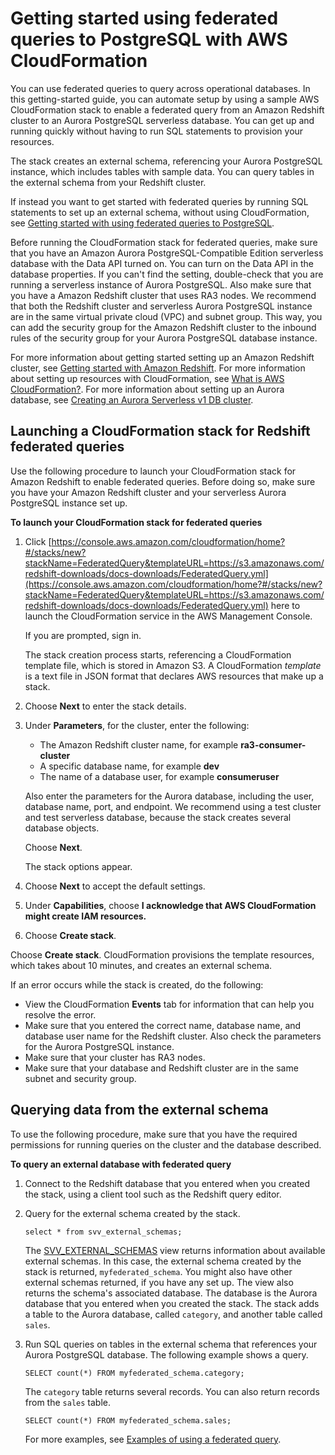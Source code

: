 # Getting started using federated queries to PostgreSQL with AWS CloudFormation<a name="getting-started-federated-CF"></a>

You can use federated queries to query across operational databases\. In this getting\-started guide, you can automate setup by using a sample AWS CloudFormation stack to enable a federated query from an Amazon Redshift cluster to an Aurora PostgreSQL serverless database\. You can get up and running quickly without having to run SQL statements to provision your resources\.

The stack creates an external schema, referencing your Aurora PostgreSQL instance, which includes tables with sample data\. You can query tables in the external schema from your Redshift cluster\.

If instead you want to get started with federated queries by running SQL statements to set up an external schema, without using CloudFormation, see [Getting started with using federated queries to PostgreSQL](getting-started-federated.md)\.

Before running the CloudFormation stack for federated queries, make sure that you have an Amazon Aurora PostgreSQL\-Compatible Edition serverless database with the Data API turned on\. You can turn on the Data API in the database properties\. If you can't find the setting, double\-check that you are running a serverless instance of Aurora PostgreSQL\. Also make sure that you have a Amazon Redshift cluster that uses RA3 nodes\. We recommend that both the Redshift cluster and serverless Aurora PostgreSQL instance are in the same virtual private cloud \(VPC\) and subnet group\. This way, you can add the security group for the Amazon Redshift cluster to the inbound rules of the security group for your Aurora PostgreSQL database instance\.

For more information about getting started setting up an Amazon Redshift cluster, see [Getting started with Amazon Redshift](https://docs.aws.amazon.com/redshift/latest/gsg/getting-started.html)\. For more information about setting up resources with CloudFormation, see [What is AWS CloudFormation?](https://docs.aws.amazon.com/AWSCloudFormation/latest/UserGuide/Welcome.html)\. For more information about setting up an Aurora database, see [Creating an Aurora Serverless v1 DB cluster](https://docs.aws.amazon.com/AmazonRDS/latest/AuroraUserGuide/aurora-serverless.create.html)\.

## Launching a CloudFormation stack for Redshift federated queries<a name="getting-started-federated-CF-stack"></a>

Use the following procedure to launch your CloudFormation stack for Amazon Redshift to enable federated queries\. Before doing so, make sure you have your Amazon Redshift cluster and your serverless Aurora PostgreSQL instance set up\.

**To launch your CloudFormation stack for federated queries**

1. Click [https://console.aws.amazon.com/cloudformation/home?#/stacks/new?stackName=FederatedQuery&templateURL=https://s3.amazonaws.com/redshift-downloads/docs-downloads/FederatedQuery.yml](https://console.aws.amazon.com/cloudformation/home?#/stacks/new?stackName=FederatedQuery&templateURL=https://s3.amazonaws.com/redshift-downloads/docs-downloads/FederatedQuery.yml) here to launch the CloudFormation service in the AWS Management Console\.  

   If you are prompted, sign in\.

   The stack creation process starts, referencing a CloudFormation template file, which is stored in Amazon S3\. A CloudFormation *template* is a text file in JSON format that declares AWS resources that make up a stack\. 

1. Choose **Next** to enter the stack details\.

1. Under **Parameters**, for the cluster, enter the following:
   + The Amazon Redshift cluster name, for example **ra3\-consumer\-cluster**
   + A specific database name, for example **dev**
   + The name of a database user, for example **consumeruser**

   Also enter the parameters for the Aurora database, including the user, database name, port, and endpoint\. We recommend using a test cluster and test serverless database, because the stack creates several database objects\.

   Choose **Next**\. 

   The stack options appear\. 

1. Choose **Next** to accept the default settings\.

1. Under **Capabilities**, choose **I acknowledge that AWS CloudFormation might create IAM resources\.**

1. Choose **Create stack**\. 

Choose **Create stack**\. CloudFormation provisions the template resources, which takes about 10 minutes, and creates an external schema\.

If an error occurs while the stack is created, do the following:
+ View the CloudFormation **Events** tab for information that can help you resolve the error\.
+ Make sure that you entered the correct name, database name, and database user name for the Redshift cluster\. Also check the parameters for the Aurora PostgreSQL instance\.
+ Make sure that your cluster has RA3 nodes\.
+ Make sure that your database and Redshift cluster are in the same subnet and security group\.

## Querying data from the external schema<a name="getting-started-federated-CF-stack-query"></a>

To use the following procedure, make sure that you have the required permissions for running queries on the cluster and the database described\.

**To query an external database with federated query**

1. Connect to the Redshift database that you entered when you created the stack, using a client tool such as the Redshift query editor\. 

1. Query for the external schema created by the stack\.

   ```
   select * from svv_external_schemas;
   ```

   The [SVV\_EXTERNAL\_SCHEMAS](r_SVV_EXTERNAL_SCHEMAS.md) view returns information about available external schemas\. In this case, the external schema created by the stack is returned, `myfederated_schema`\. You might also have other external schemas returned, if you have any set up\. The view also returns the schema's associated database\. The database is the Aurora database that you entered when you created the stack\. The stack adds a table to the Aurora database, called `category`, and another table called `sales`\.

1. Run SQL queries on tables in the external schema that references your Aurora PostgreSQL database\. The following example shows a query\.

   ```
   SELECT count(*) FROM myfederated_schema.category;
   ```

   The `category` table returns several records\. You can also return records from the `sales` table\.

   ```
   SELECT count(*) FROM myfederated_schema.sales;
   ```

   For more examples, see [Examples of using a federated query](federated_query_example.md)\.